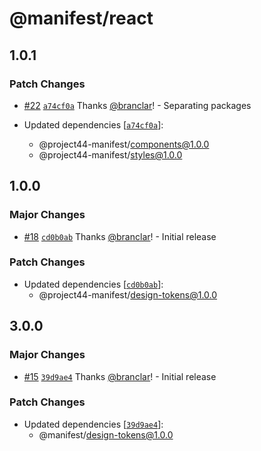 # @manifest/react

## 1.0.1

### Patch Changes

- [#22](https://github.com/project44/manifest/pull/22) [`a74cf0a`](https://github.com/project44/manifest/commit/a74cf0af2a87ac3a65e328c932af0ea25fc0fae2) Thanks [@branclar](https://github.com/branclar)! - Separating packages

- Updated dependencies [[`a74cf0a`](https://github.com/project44/manifest/commit/a74cf0af2a87ac3a65e328c932af0ea25fc0fae2)]:
  - @project44-manifest/components@1.0.0
  - @project44-manifest/styles@1.0.0

## 1.0.0

### Major Changes

- [#18](https://github.com/project44/manifest/pull/18) [`cd0b0ab`](https://github.com/project44/manifest/commit/cd0b0ab4da43ba54ca7c398c061e1717a1389144) Thanks [@branclar](https://github.com/branclar)! - Initial release

### Patch Changes

- Updated dependencies [[`cd0b0ab`](https://github.com/project44/manifest/commit/cd0b0ab4da43ba54ca7c398c061e1717a1389144)]:
  - @project44-manifest/design-tokens@1.0.0

## 3.0.0

### Major Changes

- [#15](https://github.com/project44/manifest/pull/15) [`39d9ae4`](https://github.com/project44/manifest/commit/39d9ae46b4d0a7e8d2c2ad5a7e7ce66e8334f4fc) Thanks [@branclar](https://github.com/branclar)! - Initial release

### Patch Changes

- Updated dependencies [[`39d9ae4`](https://github.com/project44/manifest/commit/39d9ae46b4d0a7e8d2c2ad5a7e7ce66e8334f4fc)]:
  - @manifest/design-tokens@1.0.0
